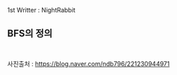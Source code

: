 1st Writter : NightRabbit  

## BFS의 정의
~~~


~~~







사진출처 : https://blog.naver.com/ndb796/221230944971

